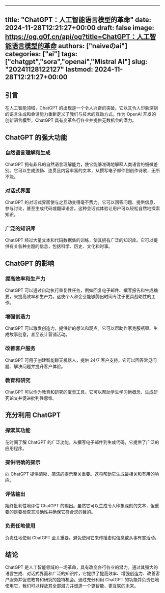 
---
title: "ChatGPT：人工智能语言模型的革命"
date: 2024-11-28T12:21:27+00:00
draft: false
image: https://og.g0f.cn/api/og?title=ChatGPT：人工智能语言模型的革命
authors: ["naiveのai"]
categories: ["ai"]
tags: ["chatgpt","sora","openai","Mistral AI"]
slug: "20241128122127"
lastmod: 2024-11-28T12:21:27+00:00
---
## 引言

在人工智能领域，ChatGPT 的出现是一个令人兴奋的突破，它以其令人印象深刻的语言生成和会话能力重新定义了我们与技术的互动方式。作为 OpenAI 开发的创新语言模型，ChatGPT 具有变革各行各业并提供无数机会的潜力。

## ChatGPT 的强大功能

### 自然语言理解和生成

ChatGPT 拥有非凡的自然语言理解能力，使它能够准确地解释人类语言的细微差别。它可以生成流畅、连贯且内容丰富的文本，从撰写电子邮件到创作诗歌，无所不能。

### 对话式界面

ChatGPT 的对话式界面使与之互动变得毫不费力。它可以回答问题、提供信息、参与讨论，甚至生成代码或翻译语言。这种会话式体验让用户可以轻松自然地探索知识。

### 广泛的知识库

ChatGPT 经过大量文本和代码数据集的训练，使其拥有广泛的知识库。它可以提供有关各种主题的信息，包括科学、历史、文化和时事。

## ChatGPT 的影响

### 提高效率和生产力

ChatGPT 可以通过自动执行重复性任务，例如回复电子邮件、撰写报告和生成摘要，来提高效率和生产力。这使个人和企业能够腾出时间专注于更具战略性的工作。

### 增强创造力

ChatGPT 可以激发创造力，提供新的想法和观点。它可以帮助作家克服瓶颈、生成故事创意，甚至设计营销活动。

### 改善客户服务

ChatGPT 可用于创建智能聊天机器人，提供 24/7 客户支持。它可以回答常见问题、解决问题并提升客户体验。

### 教育和研究

ChatGPT 可以作为教育和研究的宝贵工具。它可以帮助学生学习新概念、生成研究论文并促进批判性思维。

## 充分利用 ChatGPT

### 探索其功能

花时间了解 ChatGPT 的广泛功能。从撰写电子邮件到生成代码，它提供了广泛的应用程序。

### 提供明确的提示

向 ChatGPT 提供清晰、简洁的提示至关重要。这将帮助它生成最相关和有用的响应。

### 评估输出

始终批判性地评估 ChatGPT 的输出。虽然它可以生成令人印象深刻的文本，但重要的是要检查其准确性并确保它符合您的目的。

### 负责任地使用

负责任地使用 ChatGPT 至关重要。避免使用它来传播虚假信息或从事有害活动。

## 结论

ChatGPT 是人工智能领域的一场革命，具有改变各行各业的潜力。通过其强大的语言生成、对话式界面和广泛的知识库，它提供了提高效率、增强创造力、改善客户服务并促进教育和研究的独特机会。通过充分利用 ChatGPT 的功能并负责任地使用它，我们可以释放其全部潜力并塑造一个更智能、更互联的未来。